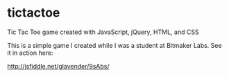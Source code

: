 tictactoe
=========

Tic Tac Toe game created with JavaScript, jQuery, HTML, and CSS

This is a simple game I created while I was a student at Bitmaker Labs. See it in action here:

http://jsfiddle.net/glavender/9sAbs/
